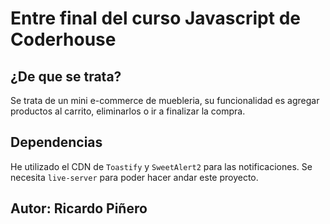 # Entre final del curso Javascript de Coderhouse
## ¿De que se trata?
Se trata de un mini e-commerce de muebleria, su funcionalidad es agregar productos al carrito, eliminarlos o ir a finalizar la compra.
## Dependencias
He utilizado el CDN de `Toastify` y `SweetAlert2` para las notificaciones.
Se necesita `live-server` para poder hacer andar este proyecto.
## Autor:  Ricardo Piñero

